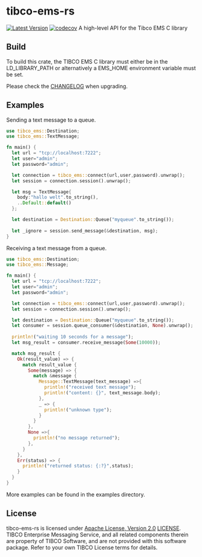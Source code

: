 # tibco-ems-rs

[![Latest Version](https://img.shields.io/crates/v/tibco_ems.svg)](https://crates.io/crates/tibco_ems)
[![codecov](https://codecov.io/gh/apimeister/tibco-ems-rs/branch/main/graph/badge.svg?token=NVYPCNKU0M)](https://codecov.io/gh/apimeister/tibco-ems-rs)
A high-level API for the Tibco EMS C library

## Build

To build this crate, the TIBCO EMS C library must either be in the LD_LIBRARY_PATH or alternatively a EMS_HOME environment variable must be set.

Please check the [CHANGELOG](./CHANGELOG.md) when upgrading.

## Examples

Sending a text message to a queue.

```rust
use tibco_ems::Destination;
use tibco_ems::TextMessage;

fn main() {
  let url = "tcp://localhost:7222";
  let user="admin";
  let password="admin";

  let connection = tibco_ems::connect(url,user,password).unwrap();
  let session = connection.session().unwrap();

  let msg = TextMessage{
    body:"hallo welt".to_string(),
    ..Default::default()
  };

  let destination = Destination::Queue("myqueue".to_string());
  
  let _ignore = session.send_message(&destination, msg);
}
```

Receiving a text message from a queue.

```rust
use tibco_ems::Destination;
use tibco_ems::Message;

fn main() {
  let url = "tcp://localhost:7222";
  let user="admin";
  let password="admin";

  let connection = tibco_ems::connect(url,user,password).unwrap();
  let session = connection.session().unwrap();

  let destination = Destination::Queue("myqueue".to_string());
  let consumer = session.queue_consumer(&destination, None).unwrap();
  
  println!("waiting 10 seconds for a message");
  let msg_result = consumer.receive_message(Some(10000));

  match msg_result {
    Ok(result_value) => {
      match result_value {
        Some(message) => {
          match &message {
            Message::TextMessage(text_message) =>{
              println!("received text message");
              println!("content: {}", text_message.body);
            },
            _ => {
              println!("unknown type");
            }
          }    
        },
        None =>{
          println!("no message returned");
        },
      }
    },
    Err(status) => {
      println!("returned status: {:?}",status);
    }
  }
}
```

More examples can be found in the examples directory.

## License

tibco-ems-rs is licensed under [Apache License, Version 2.0](http://www.apache.org/licenses/LICENSE-2.0) [LICENSE](LICENSE).  
TIBCO Enterprise Messaging Service, and all related components therein are property of TIBCO Software, and are not provided with this software package. Refer to your own TIBCO License terms for details.
